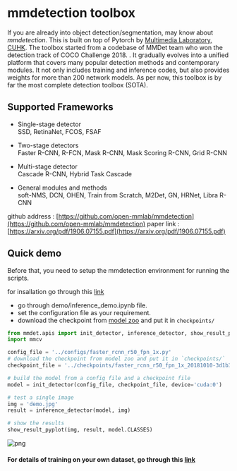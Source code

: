 # mmdetection toolbox

If you are already into object detection/segmentation, may know about *mmdetection*. This is built on top of Pytorch by [Multimedia Laboratory, CUHK](http://mmlab.ie.cuhk.edu.hk/). The toolbox started from a codebase of MMDet team who won the detection track of COCO Challenge 2018. . It gradually evolves into a unified platform that covers many popular detection methods and contemporary modules. It not only includes training and inference codes, but also provides weights for more than 200 network models. As per now, this toolbox is by far the most complete detection toolbox (SOTA).

##  Supported Frameworks

-   Single-stage detector  
    SSD, RetinaNet, FCOS, FSAF  
    
-   Two-stage detectors  
    Faster R-CNN, R-FCN, Mask R-CNN, Mask Scoring R-CNN, Grid R-CNN  
    
-   Multi-stage detector  
    Cascade R-CNN, Hybrid Task Cascade  
    
-   General modules and methods  
    soft-NMS, DCN, OHEN, Train from Scratch, M2Det, GN, HRNet, Libra R-CNN  
    

  github address : [https://github.com/open-mmlab/mmdetection](https://github.com/open-mmlab/mmdetection)
  paper link : [https://arxiv.org/pdf/1906.07155.pdf](https://arxiv.org/pdf/1906.07155.pdf)
  
## Quick demo

Before that, you need to setup the mmdetection environment for running the scripts. 

for insallation go through this [link](https://github.com/colearninglounge/co-learning-lounge/blob/master/Technology/Artificial%20Intelligence/Computer%20Vision/Concepts/image_segmentation/mmdetection-toolbox/blob/master/installation.md)

* go through demo/inference_demo.ipynb file.
* set the configuration file as your requirement.
* download the checkpoint from [model zoo](https://github.com/open-mmlab/mmdetection/blob/master/docs/MODEL_ZOO.md) and put it in `checkpoints/`


  

```python
from mmdet.apis import init_detector, inference_detector, show_result_pyplot
import mmcv
```


```python
config_file = '../configs/faster_rcnn_r50_fpn_1x.py'
# download the checkpoint from model zoo and put it in `checkpoints/`
checkpoint_file = '../checkpoints/faster_rcnn_r50_fpn_1x_20181010-3d1b3351.pth'
```


```python
# build the model from a config file and a checkpoint file
model = init_detector(config_file, checkpoint_file, device='cuda:0')
```


```python
# test a single image
img = 'demo.jpg'
result = inference_detector(model, img)
```


```python
# show the results
show_result_pyplot(img, result, model.CLASSES)
```


![png](https://i.ibb.co/LCfxvkQ/output-4-0.png)



#### For details of training on your own dataset, go through this [link](https://github.com/colearninglounge/co-learning-lounge/blob/master/Technology/Artificial%20Intelligence/Computer%20Vision/Concepts/image_segmentation/mmdetection-toolbox/blob/master/training_details.md)
